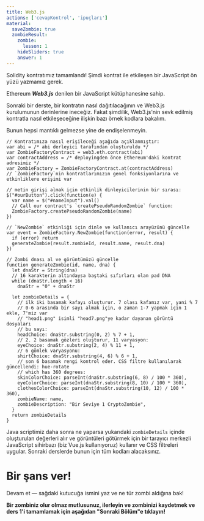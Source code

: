 ```yaml
---
title: Web3.js
actions: ['cevapKontrol', 'ipuçları']
material:
  saveZombie: true
  zombieResult:
    zombie:
      lesson: 1
    hideSliders: true
    answer: 1
---
```


Solidity kontratımız tamamlandı! Şimdi kontrat ile etkileşen bir JavaScript ön yüzü yazmamız gerek.

Ethereum **_Web3.js_** denilen bir JavaScript kütüphanesine sahip.

Sonraki bir derste, bir kontratın nasıl dağıtılacağının ve Web3.js kurulumunun derinlerine ineceğiz. Fakat şimdilik, Web3.js'nin sevk edilmiş kontratla nasıl etkileşeceğine ilişkin bazı örnek kodlara bakalım.

Bunun hepsi mantıklı gelmezse yine de endişelenmeyin.

```
// Kontratımıza nasıl erişileceği aşağıda açıklanmıştır:
var abi = /* abi derleyici tarafından oluşturuldu */
var ZombieFactoryContract = web3.eth.contract(abi)
var contractAddress = /* deployingden önce Ethereum'daki kontrat adresimiz */
var ZombieFactory = ZombieFactoryContract.at(contractAddress)
// `ZombieFactory`nin kontratlarımızın genel fonksiyonlarına ve etkinliklere erişimi var

// metin girişi almak için etkinlik dinleyicilerinin bir sırası:
$("#ourButton").click(function(e) {
  var name = $("#nameInput").val()
  // Call our contract's `createPseudoRandomZombie` function:
  ZombieFactory.createPseudoRandomZombie(name)
})

// `NewZombie` etkinliği için dinle ve kullanıcı arayüzünü güncelle
var event = ZombieFactory.NewZombie(function(error, result) {
  if (error) return
  generateZombie(result.zombieId, result.name, result.dna)
})

// Zombi dnası al ve görüntümüzü güncelle
function generateZombie(id, name, dna) {
  let dnaStr = String(dna)
  // 16 karakterin altındaysa baştaki sıfırları olan pad DNA
  while (dnaStr.length < 16)
    dnaStr = "0" + dnaStr

  let zombieDetails = {
    // ilk iki basamak kafayı oluşturur. 7 olası kafamız var, yani % 7
    // 0-6 arasında bir sayı almak için, o zaman 1-7 yapmak için 1 ekle, 7'miz var
    // "head1.png" isimli "head7.png"ye kadar dayanan görüntü dosyaları
    // bu sayı:
    headChoice: dnaStr.substring(0, 2) % 7 + 1,
    // 2. 2 basamak gözleri oluşturur, 11 varyasyon:
    eyeChoice: dnaStr.substring(2, 4) % 11 + 1,
    // 6 gömlek varyasyonu:
    shirtChoice: dnaStr.substring(4, 6) % 6 + 1,
    // son 6 basamak rengi kontrol eder. CSS filtre kullanılarak güncellendi: hue-rotate
    // which has 360 degrees:
    skinColorChoice: parseInt(dnaStr.substring(6, 8) / 100 * 360),
    eyeColorChoice: parseInt(dnaStr.substring(8, 10) / 100 * 360),
    clothesColorChoice: parseInt(dnaStr.substring(10, 12) / 100 * 360),
    zombieName: name,
    zombieDescription: "Bir Seviye 1 CryptoZombie",
  }
  return zombieDetails
}
```

Java scriptimiz daha sonra ne yaparsa yukarıdaki `zombieDetails` içinde oluşturulan değerleri alır ve görüntüleri götürmek için bir tarayıcı merkezli JavaScript sihirbazı (biz Vue.js kullanıyoruz) kullanır ve CSS filtreleri uygular. Sonraki derslerde bunun için tüm kodları alacaksınız.

# Bir şans ver!

Devam et — sağdaki kutucuğa ismini yaz ve ne tür zombi aldığına bak!

**Bir zombiniz olur olmaz mutlusunuz, ilerleyin ve zombinizi kaydetmek ve ders 1'i tamamlamak için aşağıdan "Sonraki Bölüm"e tıklayın!**
